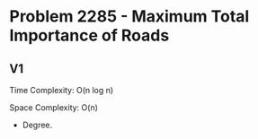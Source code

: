 # Problem 2285 - Maximum Total Importance of Roads

## V1

Time Complexity: O(n log n)

Space Complexity: O(n)

- Degree.
